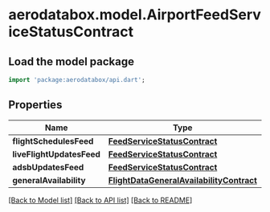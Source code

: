 # aerodatabox.model.AirportFeedServiceStatusContract

## Load the model package
```dart
import 'package:aerodatabox/api.dart';
```

## Properties
Name | Type | Description | Notes
------------ | ------------- | ------------- | -------------
**flightSchedulesFeed** | [**FeedServiceStatusContract**](FeedServiceStatusContract.md) |  | 
**liveFlightUpdatesFeed** | [**FeedServiceStatusContract**](FeedServiceStatusContract.md) |  | 
**adsbUpdatesFeed** | [**FeedServiceStatusContract**](FeedServiceStatusContract.md) |  | 
**generalAvailability** | [**FlightDataGeneralAvailabilityContract**](FlightDataGeneralAvailabilityContract.md) |  | 

[[Back to Model list]](../README.md#documentation-for-models) [[Back to API list]](../README.md#documentation-for-api-endpoints) [[Back to README]](../README.md)


